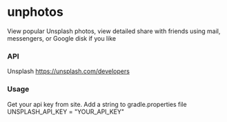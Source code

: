 # unphotos
View popular Unsplash photos, view detailed
share with friends using mail, messengers, or Google disk if you like

### API
Unsplash
https://unsplash.com/developers

### Usage
Get your api key from site. Add a string to gradle.properties file
UNSPLASH_API_KEY = "YOUR_API_KEY" 

